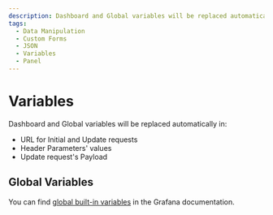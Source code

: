 ```yaml
---
description: Dashboard and Global variables will be replaced automatically.
tags:
  - Data Manipulation
  - Custom Forms
  - JSON
  - Variables
  - Panel
---
```


# Variables

Dashboard and Global variables will be replaced automatically in:

- URL for Initial and Update requests
- Header Parameters' values
- Update request's Payload

## Global Variables

You can find [global built-in variables](https://grafana.com/docs/grafana/latest/variables/variable-types/global-variables/) in the Grafana documentation.
